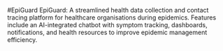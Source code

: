 #EpiGuard
EpiGuard: A streamlined health data collection and contact tracing platform for healthcare organisations during epidemics. Features include an AI-integrated chatbot with symptom tracking, dashboards, notifications, and health resources to improve epidemic management efficiency.
